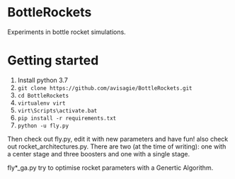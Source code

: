 # BottleRockets

Experiments in bottle rocket simulations.


# Getting  started

1. Install python 3.7
1. `git clone https://github.com/avisagie/BottleRockets.git`
1. `cd BottleRockets`
1. `virtualenv virt`
1. `virt\Scripts\activate.bat`
1. `pip install -r requirements.txt`
1. `python -u fly.py`

Then check out fly.py, edit it with new parameters and have fun!
also check out rocket_architectures.py. There are two (at the time of writing):
one with a center stage and three boosters and one with a single stage.

fly*_ga.py try to optimise rocket parameters with a Genertic
Algorithm.

